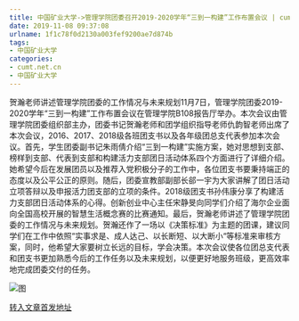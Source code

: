 ```yaml
---
title: 中国矿业大学->管理学院团委召开2019-2020学年“三到一构建”工作布置会议 | cumt.net.cn
date: 2019-11-08 09:37:08
urlname: 1f1c78f0d2130a003fef9200ae7d874b
tags: 
- 中国矿业大学
categories:
- cumt.net.cn
- 中国矿业大学
---
```

贺瀚老师讲述管理学院团委的工作情况与未来规划11月7日，管理学院团委2019-2020学年“三到一构建”工作布置会议在管理学院B108报告厅举办。本次会议由管理学院团委组织部主办，团委书记贺瀚老师和团学组织指导老师仇韵智老师出席了本次会议，2016、2017、2018级各班团支书以及各年级团总支代表参加本次会议。首先，学生团委副书记朱雨倩介绍“三到一构建”实施方案，她对思想到支部、榜样到支部、代表到支部和构建活力支部团日活动体系四个方面进行了详细介绍。她希望今后在发展团员以及推荐入党积极分子的工作中，各位团支书要秉持端正的态度以及公平公正的原则。随后，团委宣教部副部长郤一宇为大家讲解了团日活动立项答辩以及申报活力团支部的立项的条件。2018级团支书孙伟康分享了构建活力支部团日活动体系的心得。创新创业中心主任宋静旻向同学们介绍了海尔企业面向全国高校开展的智慧生活概念赛的比赛通知。最后，贺瀚老师讲述了管理学院团委的工作情况与未来规划。贺瀚还作了一场以《决策标准》为主题的团课，建议同学们在工作中依照“实事求是、成人达己、以长断短、以大断小“等标准来审核方案，同时，他希望大家要树立长远的目标，学会决策。本次会议使各位团总支代表和团支书更加熟悉今后的工作任务以及未来规划，以便更好地服务班级，更高效率地完成团委交付的任务。

![图](http://xwzx.cumt.edu.cn/_upload/article/images/ca/d3/7020cef14d1db18e44b3958a14df/1b6eb078-e867-4154-a56a-16386f9f4b22.jpg)

[转入文章首发地址](http://xwzx.cumt.edu.cn/5f/45/c523a548677/page.htm)
